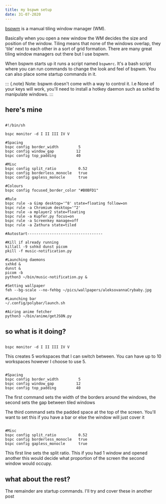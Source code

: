 ```yaml
---
title: my bspwm setup
date: 31-07-2020
---
```


[bspwm](https://github.com/baskerville/bspwm) is a manual tiling window
manager (WM).

Basically when you open a new window the WM decides the size and
position of the window. Tiling means that none of the windows overlap,
they 'tile' next to each other in a sort of grid formation. There are
many great tiling window managers out there but I use bspwm.

When bspwm starts up it runs a script named `bspwmrc`. It's a bash
script where you can run commands to change the look and feel of bspwm.
You can also place some startup commands in it.

::: {.note}
Note: bspwm doesn't come with a way to control it. I.e None of your keys will work, you'll need to install a hotkey daemon such as sxhkd to manipulate windows.
:::

## here's mine

~~~

#!/bin/sh

bspc monitor -d I II III IV V

#Spacing
bspc config border_width         5
bspc config window_gap          12
bspc config top_padding         40

#Misc
bspc config split_ratio          0.52
bspc config borderless_monocle   true
bspc config gapless_monocle      true

#Colours
bspc config focused_border_color "#B0BFD1"

#Rule
bspc rule -a Gimp desktop='^8' state=floating follow=on
bspc rule -a Chromium desktop='^2'
bspc rule -a mplayer2 state=floating
bspc rule -a Kupfer.py focus=on
bspc rule -a Screenkey manage=off
bspc rule -a Zathura state=tiled

#Autostart----------------------------------

#Kill if already running 
killall -9 sxhkd dunst picom
pkill -f music-notification.py

#Launching daemons
sxhkd &
dunst &
picom -b 
python3 ~/bin/music-notification.py &

#Setting wallpaper
feh --bg-scale --no-fehbg ~/pics/wallpapers/aleksovannaCrybaby.jpg

#Launching bar
~/.config/polybar/launch.sh

#Airing anime fetcher
python3 ~/bin/anime/getJSON.py

~~~

## so what is it doing?

~~~

bspc monitor -d I II III IV V

~~~

This creates 5 workspaces that I can switch between. You can have up to
10 workspaces however I choose to use 5.

~~~

#Spacing
bspc config border_width         5
bspc config window_gap          12
bspc config top_padding         40

~~~

The first command sets the width of the borders around the windows, the
second sets the gap between tiled windows

The third command sets the padded space at the top of the screen.
You\'ll want to set this if you have a bar or else the window will just
cover it


~~~

#Misc
bspc config split_ratio          0.52
bspc config borderless_monocle   true
bspc config gapless_monocle      true

~~~


This first line sets the split ratio. This if you had 1 window and
opened another this would decide what proportion of the screen the
second window would occupy.

## what about the rest?

The remainder are startup commands. I\'ll try and cover these in another
post
